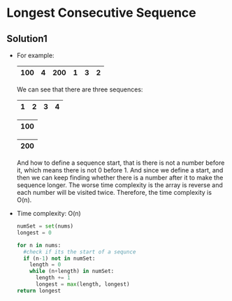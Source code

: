 # Longest Consecutive Sequence

## Solution1

- For example:

  | 100  | 4    | 200  | 1    | 3    | 2    |
  | ---- | ---- | ---- | ---- | ---- | ---- |

  We can see that there are three sequences:

  | 1    | 2    | 3    | 4    |
  | ---- | ---- | ---- | ---- |

  | 100  |
  | ---- |

  | 200  |
  | ---- |

  And how to define a sequence start, that is there is not a number before it, which means there is not 0 before 1. And since we define a start, and then we can keep finding whether there is a number after it to make the sequence longer. The worse time complexity is the array is reverse and each number will be visited twice. Therefore, the time complexity is O(n).

- Time complexity: O(n)

  ```python
  numSet = set(nums)
  longest = 0
  
  for n in nums:
    #check if its the start of a sequnce
    if (n-1) not in numSet:
      length = 0
      while (n+length) in numSet:
        length += 1
        longest = max(length, longest)
  return longest
  ```

  